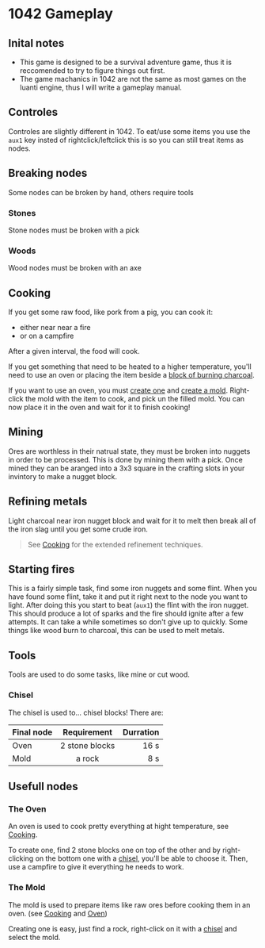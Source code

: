 # 1042 Gameplay

## Inital notes

- This game is designed to be a survival adventure game, thus it is reccomended to try to figure things out first.
- The game machanics in 1042 are not the same as most games on the luanti engine, thus I will write a gameplay manual.


## Controles

Controles are slightly different in 1042. To eat/use some items you use the `aux1` key insted of rightclick/leftclick this is so you can still treat items as nodes.


## Breaking nodes

Some nodes can be broken by hand, others require tools

### Stones

Stone nodes must be broken with a pick

### Woods

Wood nodes must be broken with an axe


## Cooking

If you get some raw food, like pork from a pig, you can cook it:

 * either near near a fire
 * or on a campfire

After a given interval, the food will cook.

If you get something that need to be heated to a higher temperature, you'll need to use an oven or placing the item beside a [block of burning charcoal](#starting-fires).

If you want to use an oven, you must [create one](#oven) and [create a mold](#mold). Right-click the mold with the item to cook, and pick un the filled mold. You can now place it in the oven and wait for it to finish cooking!

## Mining

Ores are worthless in their natrual state, they must be broken into nuggets in order to be processed. This is done by mining them with a pick. Once mined they can be aranged into a 3x3 square in the crafting slots in your invintory to make a nugget block.


## Refining metals

Light charcoal near iron nugget block and wait for it to melt then break all of the iron slag until you get some crude iron.

> See [Cooking](#cooking) for the extended refinement techniques.

## Starting fires

This is a fairly simple task, find some iron nuggets and some flint. When you have found some flint, take it and put it right next to the node you want to light. After doing this you start to beat (`aux1`) the flint with the iron nugget. This should produce a lot of sparks and the fire should ignite after a few attempts. It can take a while sometimes so don't give up to quickly. Some things like wood burn to charcoal, this can be used to melt metals.


## Tools

Tools are used to do some tasks, like mine or cut wood.

### Chisel

The chisel is used to… chisel blocks! There are:

| Final node |   Requirement  | Durration |
|:-----------|:--------------:|----------:|
| Oven	   | 2 stone blocks |	  16 s |
| Mold	   |	 a rock	 |	   8 s |

## Usefull nodes

### The Oven

An oven is used to cook pretty everything at hight temperature, see [Cooking](#cooking).

To create one, find 2 stone blocks one on top of the other and by right-clicking on the bottom one with a [chisel](#chisel), you'll be able to choose it. Then, use a campfire to give it everything he needs to work.

### The Mold

The mold is used to prepare items like raw ores before cooking them in an oven. (see [Cooking](#cooking) and [Oven](#the-oven))

Creating one is easy, just find a rock, right-click on it with a [chisel](#chisel) and select the mold.